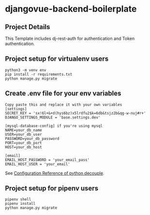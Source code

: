 # djangovue-backend-boilerplate

## Project Details
This Template includes dj-rest-auth for authentication and Token authentication.


## Project setup for virtualenv users
```
python3 -m venv env
pip install -r requirements.txt
python manage.py migrate
```

## Create .env file for your env variables
```
Copy paste this and replace it with your own variables
[settings]
SECRET_KEY = 'sx!6l+&+d(hys6bz)x5lrdfu2$k=6db&tsjz2b&qg-w-nuj#r+'
DJANGO_SETTINGS_MODULE = 'base.settings.dev'

[mysql-database-config] if you're using mysql
NAME=your_db_name
USER=your_db_user
PASSWORD=your_db_password
PORT=your_db_port
HOST=your_db_host

[email]
EMAIL_HOST_PASSWORD = 'your_email_pass'
EMAIL_HOST_USER = 'your_email'
```
See [Configuration Reference of python decouple](https://pypi.org/project/python-decouple/).

## Project setup for pipenv users
```
pipenv shell
pipenv install
python manage.py migrate
```

